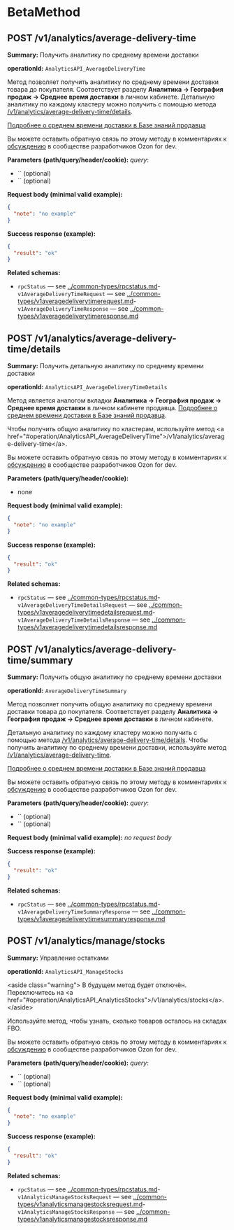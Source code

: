 # BetaMethod

## POST /v1/analytics/average-delivery-time

**Summary:** Получить аналитику по среднему времени доставки

**operationId:** `AnalyticsAPI_AverageDeliveryTime`

Метод позволяет получить аналитику по среднему времени доставки товара до покупателя. Соответствует разделу **Аналитика → География продаж → Среднее время доставки** в личном кабинете. Детальную аналитику по каждому кластеру можно получить с помощью метода [/v1/analytics/average-delivery-time/details](#operation/AnalyticsAPI_AverageDeliveryTimeDetails).

[Подробнее о среднем времени доставки в Базе знаний продавца](https://seller-edu.ozon.ru/analytics-and-metrics/graphs/srednee-vremya-dostavki)

Вы можете оставить обратную связь по этому методу в комментариях к [обсуждению](https://dev.ozon.ru/community/1421-Novye-metody-dlia-polucheniia-analitiki-po-srednemu-vremeni-dostavki) в сообществе разработчиков Ozon for dev.

**Parameters (path/query/header/cookie):**
_query_:
- `` (optional)
- `` (optional)

**Request body (minimal valid example):**
```json
{
  "note": "no example"
}
```

**Success response (example):**
```json
{
  "result": "ok"
}
```

**Related schemas:**
- `rpcStatus` — see [../common-types/rpcstatus.md](../common-types/rpcstatus.md)- `v1AverageDeliveryTimeRequest` — see [../common-types/v1averagedeliverytimerequest.md](../common-types/v1averagedeliverytimerequest.md)- `v1AverageDeliveryTimeResponse` — see [../common-types/v1averagedeliverytimeresponse.md](../common-types/v1averagedeliverytimeresponse.md)
## POST /v1/analytics/average-delivery-time/details

**Summary:** Получить детальную аналитику по среднему времени доставки

**operationId:** `AnalyticsAPI_AverageDeliveryTimeDetails`

Метод является аналогом вкладки **Аналитика → География продаж → Среднее время доставки** в личном кабинете продавца.
[Подробнее о среднем времени доставки в Базе знаний продавца](https://seller-edu.ozon.ru/analytics-and-metrics/graphs/srednee-vremya-dostavki).

Чтобы получить общую аналитику по кластерам, используйте метод &lt;a href="#operation/AnalyticsAPI_AverageDeliveryTime"&gt;/v1/analytics/average-delivery-time&lt;/a&gt;.

Вы можете оставить обратную связь по этому методу в комментариях к [обсуждению](https://dev.ozon.ru/community/1421-Novye-metody-dlia-polucheniia-analitiki-po-srednemu-vremeni-dostavki) в сообществе разработчиков Ozon&nbsp;for&nbsp;dev.

**Parameters (path/query/header/cookie):**
- none

**Request body (minimal valid example):**
```json
{
  "note": "no example"
}
```

**Success response (example):**
```json
{
  "result": "ok"
}
```

**Related schemas:**
- `rpcStatus` — see [../common-types/rpcstatus.md](../common-types/rpcstatus.md)- `v1AverageDeliveryTimeDetailsRequest` — see [../common-types/v1averagedeliverytimedetailsrequest.md](../common-types/v1averagedeliverytimedetailsrequest.md)- `v1AverageDeliveryTimeDetailsResponse` — see [../common-types/v1averagedeliverytimedetailsresponse.md](../common-types/v1averagedeliverytimedetailsresponse.md)
## POST /v1/analytics/average-delivery-time/summary

**Summary:** Получить общую аналитику по среднему времени доставки

**operationId:** `AverageDeliveryTimeSummary`

Метод позволяет получить общую аналитику по среднему времени доставки товара до покупателя. Соответствует разделу **Аналитика → География продаж → Среднее время доставки** в личном кабинете. 

Детальную аналитику по каждому кластеру можно получить с помощью метода [/v1/analytics/average-delivery-time/details](#operation/AnalyticsAPI_AverageDeliveryTimeDetails). 
Чтобы получить аналитику по среднему времени доставки, используйте метод [/v1/analytics/average-delivery-time](#operation/AnalyticsAPI_AverageDeliveryTime).

[Подробнее о среднем времени доставки в Базе знаний продавца](https://seller-edu.ozon.ru/analytics-and-metrics/graphs/srednee-vremya-dostavki)

Вы можете оставить обратную связь по этому методу в комментариях к [обсуждению](https://dev.ozon.ru/community/1421-Novye-metody-dlia-polucheniia-analitiki-po-srednemu-vremeni-dostavki) в сообществе разработчиков Ozon for dev.

**Parameters (path/query/header/cookie):**
_query_:
- `` (optional)
- `` (optional)

**Request body (minimal valid example):**
_no request body_

**Success response (example):**
```json
{
  "result": "ok"
}
```

**Related schemas:**
- `rpcStatus` — see [../common-types/rpcstatus.md](../common-types/rpcstatus.md)- `v1AverageDeliveryTimeSummaryResponse` — see [../common-types/v1averagedeliverytimesummaryresponse.md](../common-types/v1averagedeliverytimesummaryresponse.md)
## POST /v1/analytics/manage/stocks

**Summary:** Управление остатками

**operationId:** `AnalyticsAPI_ManageStocks`

&lt;aside class="warning"&gt;
В будущем метод будет отключён. Переключитесь на &lt;a href="#operation/AnalyticsAPI_AnalyticsStocks"&gt;/v1/analytics/stocks&lt;/a&gt;.
&lt;/aside&gt;

Используйте метод, чтобы узнать, сколько товаров осталось на складах FBO.

Вы можете оставить обратную связь по этому методу в комментариях к [обсуждению](https://dev.ozon.ru/community/1106-Razdel-upravleniia-ostatkami-analytics-manage-stocks)
в сообществе разработчиков Ozon for dev.

**Parameters (path/query/header/cookie):**
_query_:
- `` (optional)
- `` (optional)

**Request body (minimal valid example):**
```json
{
  "note": "no example"
}
```

**Success response (example):**
```json
{
  "result": "ok"
}
```

**Related schemas:**
- `rpcStatus` — see [../common-types/rpcstatus.md](../common-types/rpcstatus.md)- `v1AnalyticsManageStocksRequest` — see [../common-types/v1analyticsmanagestocksrequest.md](../common-types/v1analyticsmanagestocksrequest.md)- `v1AnalyticsManageStocksResponse` — see [../common-types/v1analyticsmanagestocksresponse.md](../common-types/v1analyticsmanagestocksresponse.md)
